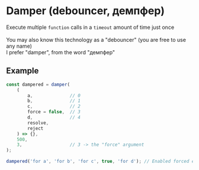 # Damper (debouncer, демпфер)

Execute multiple `function` calls in a `timeout` amount of time just once<br>
<br>
You may also know this technology as a "debouncer" (you are free to use any name)<br>
I prefer "damper", from the word "демпфер"

## Example
```js
const dampered = damper(
    (
        a,              // 0
        b,              // 1
        c,              // 2
        force = false,  // 3
        d,              // 4
        resolve,
        reject
    ) => {},
    500,
    3,                  // 3 -> the "force" argument
);
 
dampered('for a', 'for b', 'for c', true, 'for d'); // Enabled forced execution 
 ```